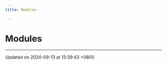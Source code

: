 ```yaml
---
title: Modules

---
```


# Modules







-------------------------------

Updated on 2024-09-13 at 13:39:43 +0800
